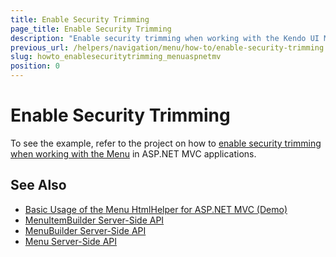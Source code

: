```yaml
---
title: Enable Security Trimming
page_title: Enable Security Trimming
description: "Enable security trimming when working with the Kendo UI Menu in ASP.NET MVC applications."
previous_url: /helpers/navigation/menu/how-to/enable-security-trimming
slug: howto_enablesecuritytrimming_menuaspnetmv
position: 0
---
```


# Enable Security Trimming

To see the example, refer to the project on how to [enable security trimming when working with the Menu](https://github.com/telerik/ui-for-aspnet-mvc-examples/tree/master/menu/security-trimming) in ASP.NET MVC applications.

## See Also

* [Basic Usage of the Menu HtmlHelper for ASP.NET MVC (Demo)](https://demos.telerik.com/aspnet-mvc/menu)
* [MenuItemBuilder Server-Side API](https://docs.telerik.com/aspnet-mvc/api/kendo.mvc.ui.fluent/menuitembuilder)
* [MenuBuilder Server-Side API](https://docs.telerik.com/aspnet-mvc/api/kendo.mvc.ui.fluent/menubuilder)
* [Menu Server-Side API](/api/menu)
